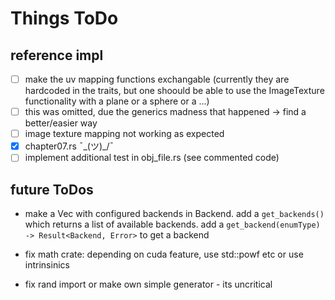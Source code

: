 # Things ToDo

## reference impl
- [ ] make the uv mapping functions exchangable (currently they are hardcoded in the traits, but one shoould be able to use the ImageTexture functionality with a plane or a sphere or a ...)
- [ ] this was omitted, due the generics madness that happened -> find a better/easier way
- [ ] image texture mapping not working as expected
- [x] chapter07.rs ¯\_(ツ)_/¯
- [ ] implement additional test in obj_file.rs (see commented code)

## future ToDos

- make a Vec with configured backends in Backend. add a ```get_backends()``` which returns a  list
of available backends. add a ```get_backend(enumType)  -> Result<Backend, Error>``` to get a backend

 
- fix math crate: depending on cuda feature, use std::powf etc or use intrinsinics
- fix rand import or make own simple generator  - its uncritical